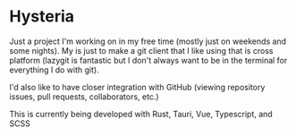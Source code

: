 # Hysteria
Just a project I'm working on in my free time (mostly just on weekends and some nights). My is just to make a git client that I like using that is cross platform (lazygit is fantastic but I don't always want to be in the terminal for everything I do with git).

I'd also like to have closer integration with GitHub (viewing repository issues, pull requests, collaborators, etc.)

This is currently being developed with Rust, Tauri, Vue, Typescript, and SCSS
